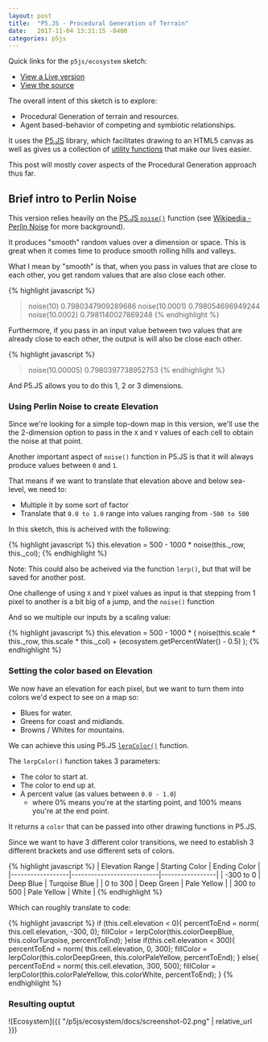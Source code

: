 ```yaml
---
layout: post
title:  "P5.JS - Procedural Generation of Terrain"
date:   2017-11-04 13:31:15 -0400
categories: p5js
---
```


Quick links for the `p5js/ecosystem` sketch:

  * [View a Live version][live-view]
  * [View the source][main-source]

The overall intent of this sketch is to explore:
  
  * Procedural Generation of terrain and resources.
  * Agent based-behavior of competing and symbiotic relationships.

It uses the [P5.JS][p5js-home] library, which facilitates drawing to an HTML5 canvas as well as gives us a collection of [utility functions][p5js-ref] that make our lives easier.

This post will mostly cover aspects of the Procedural Generation approach thus far.

## Brief intro to Perlin Noise

This version relies heavily on the [P5.JS `noise()`][p5js-ref-noise] function (see [Wikipedia - Perlin Noise][wikipedia-perlin] for more background).

It produces "smooth" random values over a dimension or space. This is great when it comes time to produce smooth rolling hills and valleys.

What I mean by "smooth" is that, when you pass in values that are close to each other, you get random values that are also close each other.

{% highlight javascript %}
> noise(10)
0.7980347909289686
> noise(10.0001)
0.798054696949244
> noise(10.0002)
0.7981140027869248
{% endhighlight %}

Furthermore, if you pass in an input value between two values that are already close to each other, the output is will also be close each other.

{% highlight javascript %}
> noise(10.00005)
0.7980397738952753
{% endhighlight %}

And P5.JS allows you to do this 1, 2 or 3 dimensions.

### Using Perlin Noise to create Elevation 

Since we're looking for a simple top-down map in this version, we'll use the the 2-dimension option to pass in the `X` and `Y` values of each cell to obtain the noise at that point.

Another important aspect of `noise()` function in P5.JS is that it will always produce values between `0` and `1`.

That means if we want to translate that elevation above and below sea-level, we need to:
* Multiple it by some sort of factor
* Translate that `0.0 to 1.0` range into values ranging from `-500 to 500`

In this sketch, this is acheived with the following:

{% highlight javascript %}
this.elevation = 500 - 1000 * noise(this._row, this._col);
{% endhighlight %}

Note: This could also be acheived via the function `lerp()`, but that will be saved for another post.

One challenge of using `X` and `Y` pixel values as input is that stepping from 1 pixel to another is a bit big of a jump, and the `noise()` function 

And so we multiple our inputs by a scaling value:

{% highlight javascript %}
this.elevation = 500 - 1000 *
  (
    noise(this.scale * this._row, this.scale * this._col)
    + (ecosystem.getPercentWater() - 0.5)
  );
{% endhighlight %}


### Setting the color based on Elevation

We now have an elevation for each pixel, but we want to turn them into colors we'd expect to see on a map so:
  
  * Blues for water.
  * Greens for coast and midlands.
  * Browns / Whites for mountains.
  
We can achieve this using P5.JS [`lerpColor()`][p5js-ref-lerpcolor] function.

The `lerpColor()` function takes 3 parameters:

  * The color to start at.
  * The color to end up at.
  * A percent value (as values between `0.0 - 1.0`) 
    * where 0% means you're at the starting point, and 100% means you're at the end point.

It returns a `color` that can be passed into other drawing functions in P5.JS.

Since we want to have 3 different color transitions, we need to establish 3 different brackets and use different sets of colors.

{% highlight javascript %}
| Elevation Range  | Starting Color            | Ending Color    |
|------------------|---------------------------|-----------------|
| -300 to 0        | Deep Blue                 | Turqoise Blue   |
| 0 to 300         | Deep Green                | Pale Yellow     |
| 300 to 500       | Pale Yellow               | White           |
{% endhighlight %}

Which can roughly translate to code:

{% highlight javascript %}
if (this.cell.elevation < 0){
  percentToEnd = norm( this.cell.elevation, -300, 0);
  fillColor = lerpColor(this.colorDeepBlue, this.colorTurqoise, percentToEnd);
}else if(this.cell.elevation < 300){
  percentToEnd = norm( this.cell.elevation, 0, 300);
  fillColor = lerpColor(this.colorDeepGreen, this.colorPaleYellow, percentToEnd);
} else{
  percentToEnd = norm( this.cell.elevation, 300, 500);
  fillColor = lerpColor(this.colorPaleYellow, this.colorWhite, percentToEnd);
}
{% endhighlight %}

### Resulting ouptut

![Ecosystem]({{ "/p5js/ecosystem/docs/screenshot-02.png" | relative_url }})

[main-source]: https://github.com/brianhonohan/sketchbook/tree/master/p5js/ecosystem
[live-view]: /sketchbook/p5js/ecosystem/?seed=28918&cellWidth=5&percentWater=0.4
[wikipedia-perlin]: https://en.wikipedia.org/wiki/Perlin_noise/
[p5js-home]: https://p5js.org/
[p5js-ref]: https://p5js.org/reference/
[p5js-ref-noise]: https://p5js.org/reference/#/p5/noise
[p5js-ref-lerp]: https://p5js.org/reference/#/p5/lerp
[p5js-ref-lerpcolor]: https://p5js.org/reference/#/p5/lerpColor


